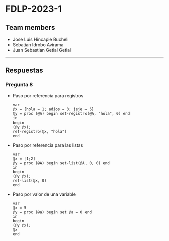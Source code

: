 # FDLP-2023-1
## Team members
- Jose Luis Hincapie Bucheli
- Sebatian Idrobo Avirama
- Juan Sebastian Getial Getial
-----------------------------

## Respuestas
### Pregunta 8
- Paso por referencia para registros
    ```
    var
    @x = {hola = 1; adios = 3; jeje = 5}
    @y = proc (@A) begin set-registro(@A, "hola", 0) end
    in
    begin
    (@y @x);
    ref-registro(@x, "hola")
    end
    ```
- Paso por referencia para las listas
    ```
    var
    @x = [1;2]
    @y = proc (@A) begin set-list(@A, 0, 0) end
    in
    begin
    (@y @x);
    ref-list(@x, 0)
    end
    ```
- Paso por valor de una variable
    ```
    var
    @x = 5
    @y = proc (@a) begin set @a = 0 end
    in
    begin
    (@y @x);
    @x
    end
    ```
